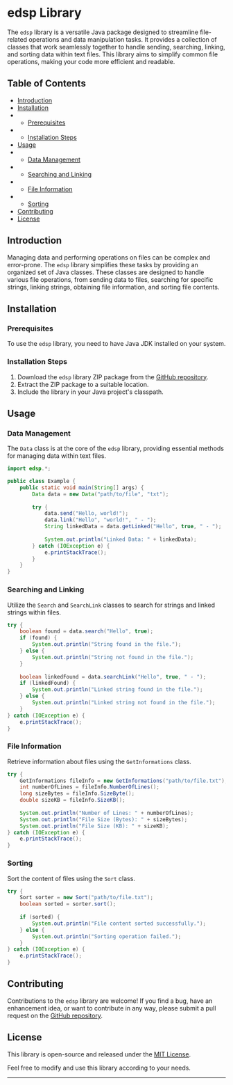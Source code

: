 # edsp Library

The `edsp` library is a versatile Java package designed to streamline file-related operations and data manipulation tasks. It provides a collection of classes that work seamlessly together to handle sending, searching, linking, and sorting data within text files. This library aims to simplify common file operations, making your code more efficient and readable.

## Table of Contents

- [Introduction](#introduction)
- [Installation](#installation)
- - [Prerequisites](#prerequisites)
- - [Installation Steps](#installation-steps)
- [Usage](#usage)
- - [Data Management](#data-management)
- - [Searching and Linking](#searching-and-linking)
- - [File Information](#file-information)
- - [Sorting](#sorting)
- [Contributing](#contributing)
- [License](#license)

## Introduction

Managing data and performing operations on files can be complex and error-prone. The `edsp` library simplifies these tasks by providing an organized set of Java classes. These classes are designed to handle various file operations, from sending data to files, searching for specific strings, linking strings, obtaining file information, and sorting file contents.

## Installation

### Prerequisites

To use the `edsp` library, you need to have Java JDK installed on your system.

### Installation Steps

1. Download the `edsp` library ZIP package from the [GitHub repository](https://github.com/vafaeim/edsp).
2. Extract the ZIP package to a suitable location.
3. Include the library in your Java project's classpath.

## Usage

### Data Management

The `Data` class is at the core of the `edsp` library, providing essential methods for managing data within text files.

```java
import edsp.*;

public class Example {
    public static void main(String[] args) {
        Data data = new Data("path/to/file", "txt");
        
        try {
            data.send("Hello, world!");
            data.link("Hello", "world!", " - ");
            String linkedData = data.getLinked("Hello", true, " - ");
            
            System.out.println("Linked Data: " + linkedData);
        } catch (IOException e) {
            e.printStackTrace();
        }
    }
}
```

### Searching and Linking

Utilize the `Search` and `SearchLink` classes to search for strings and linked strings within files.

```java
try {
    boolean found = data.search("Hello", true);
    if (found) {
        System.out.println("String found in the file.");
    } else {
        System.out.println("String not found in the file.");
    }
    
    boolean linkedFound = data.searchLink("Hello", true, " - ");
    if (linkedFound) {
        System.out.println("Linked string found in the file.");
    } else {
        System.out.println("Linked string not found in the file.");
    }
} catch (IOException e) {
    e.printStackTrace();
}
```

### File Information

Retrieve information about files using the `GetInformations` class.

```java
try {
    GetInformations fileInfo = new GetInformations("path/to/file.txt");
    int numberOfLines = fileInfo.NumberOfLines();
    long sizeBytes = fileInfo.SizeByte();
    double sizeKB = fileInfo.SizeKB();
    
    System.out.println("Number of Lines: " + numberOfLines);
    System.out.println("File Size (Bytes): " + sizeBytes);
    System.out.println("File Size (KB): " + sizeKB);
} catch (IOException e) {
    e.printStackTrace();
}
```

### Sorting

Sort the content of files using the `Sort` class.

```java
try {
    Sort sorter = new Sort("path/to/file.txt");
    boolean sorted = sorter.sort();
    
    if (sorted) {
        System.out.println("File content sorted successfully.");
    } else {
        System.out.println("Sorting operation failed.");
    }
} catch (IOException e) {
    e.printStackTrace();
}
```

## Contributing

Contributions to the `edsp` library are welcome! If you find a bug, have an enhancement idea, or want to contribute in any way, please submit a pull request on the [GitHub repository](https://github.com/vafaeim/edsp).

## License

This library is open-source and released under the [MIT License](LICENSE).

Feel free to modify and use this library according to your needs.

---
